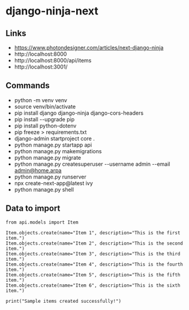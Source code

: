 # django-ninja-next

## Links
- https://www.photondesigner.com/articles/next-django-ninja
- http://localhost:8000
- http://localhost:8000/api/items
- http://localhost:3001/

## Commands
- python -m venv venv
- source venv/bin/activate
- pip install django django-ninja django-cors-headers
- pip install --upgrade pip
- pip install python-dotenv
- pip freeze > requirements.txt 
- django-admin startproject core .
- python manage.py startapp api
- python manage.py makemigrations
- python manage.py migrate
- python manage.py createsuperuser --username admin --email admin@home.arpa
- python manage.py runserver
- npx create-next-app@latest ivy
- python manage.py shell

## Data to import
```
from api.models import Item

Item.objects.create(name="Item 1", description="This is the first item.")
Item.objects.create(name="Item 2", description="This is the second item.")
Item.objects.create(name="Item 3", description="This is the third item.")
Item.objects.create(name="Item 4", description="This is the fourth item.")
Item.objects.create(name="Item 5", description="This is the fifth item.")
Item.objects.create(name="Item 6", description="This is the sixth item.")

print("Sample items created successfully!")
```


